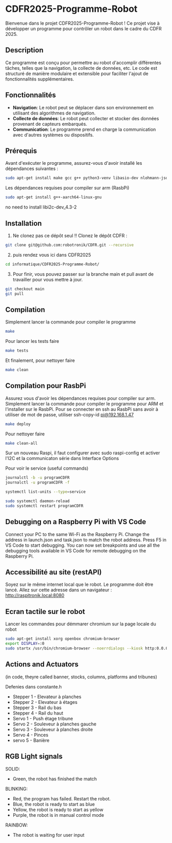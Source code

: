 # CDFR2025-Programme-Robot

Bienvenue dans le projet CDFR2025-Programme-Robot ! Ce projet vise à développer un programme pour contrôler un robot dans le cadre du CDFR 2025.

## Description

Ce programme est conçu pour permettre au robot d'accomplir différentes tâches, telles que la navigation, la collecte de données, etc. Le code est structuré de manière modulaire et extensible pour faciliter l'ajout de fonctionnalités supplémentaires.

## Fonctionnalités

- **Navigation**: Le robot peut se déplacer dans son environnement en utilisant des algorithmes de navigation.
- **Collecte de données**: Le robot peut collecter et stocker des données provenant de capteurs embarqués.
- **Communication**: Le programme prend en charge la communication avec d'autres systèmes ou dispositifs.

## Prérequis

Avant d'exécuter le programme, assurez-vous d'avoir installé les dépendances suivantes :

```bash
sudo apt-get install make gcc g++ python3-venv libasio-dev nlohmann-json3-dev
```

Les dépendances requises pour compiler sur arm (RasbPi)

```bash
sudo apt-get install g++-aarch64-linux-gnu
```
no need to install libi2c-dev_4.3-2

## Installation

1. Ne clonez pas ce dépôt seul !! Clonez le dépôt CDFR : 
```bash
git clone git@github.com:robotronik/CDFR.git --recursive
```
2. puis rendez vous ici dans CDFR2025

```bash
cd informatique/CDFR2025-Programme-Robot/ 
```
3. Pour finir, vous pouvez passer sur la branche main et pull avant de travailler pour vous mettre à jour.
```bash
git checkout main
git pull 
```

## Compilation

Simplement lancer la commande pour compiler le programme

```bash
make
```

Pour lancer les tests faire

```bash
make tests
```

Et finalement, pour nettoyer faire

```bash
make clean
```

## Compilation pour RasbPi

Assurez vous d'avoir les dépendances requises pour compiler sur arm.
Simplement lancer la commande pour compiler le programme pour ARM et l'installer sur le RasbPi.
Pour se connecter en ssh au RasbPi sans avoir à utiliser de mot de passe, utiliser
ssh-copy-id pi@192.168.1.47

```bash
make deploy
```

Pour nettoyer faire

```bash
make clean-all
```

Sur un nouveau Raspi, il faut configurer avec
sudo raspi-config
et activer l'I2C et la communicaton série dans Interface Options

Pour voir le service (useful commands)
```bash
journalctl -b -u programCDFR
journalctl -u programCDFR -f

systemctl list-units --type=service

sudo systemctl daemon-reload
sudo systemctl restart programCDFR
```

## Debugging on a Raspberry Pi with VS Code

Connect your PC to the same Wi-Fi as the Raspberry Pi.
Change the address in launch.json and task.json to match the robot address.
Press F5 in VS Code to start debugging.
You can now set breakpoints and use all the debugging tools available in VS Code for remote debugging on the Raspberry Pi.

## Accessibilité au site (restAPI)

Soyez sur le même internet local que le robot. Le programme doit être lancé.
Allez sur cette adresse dans un navigateur : http://raspitronik.local:8080

## Ecran tactile sur le robot

Lancer les commandes pour démmarer chromium sur la page locale du robot
```bash
sudo apt-get install xorg openbox chromium-browser
export DISPLAY=:0
sudo startx /usr/bin/chromium-browser --noerrdialogs --kiosk http:0.0.0.0:8080/robot --incognito --disable-extensions --no-sandbox
```

## Actions and Actuators

(in code, theyre called banner, stocks, columns, platforms and tribunes)

Defenies dans constante.h
- Stepper 1 - Elevateur à planches
- Stepper 2 - Elevateur à étages
- Stepper 3 - Rail du bas
- Stepper 4 - Rail du haut
- Servo 1 - Push étage tribune
- Servo 2 - Souleveur à planches gauche
- Servo 3 - Souleveur à planches droite
- Servo 4 - Pinces
- servo 5 - Banière

## RGB Light signals

SOLID:
- Green, the robot has finished the match

BLINKING:
- Red, the program has failed. Restart the robot.
- Blue, the robot is ready to start as blue
- Yellow, the robot is ready to start as yellow
- Purple, the robot is in manual control mode

RAINBOW:
- The robot is waiting for user input